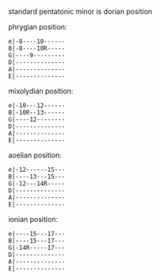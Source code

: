 
standard pentatonic minor is dorian position

phrygian position:

```
e|-8----10------
B|-8----10R-----
G|----9---------
D|--------------
A|--------------
E|--------------
```

mixolydian position:

```
e|-10---12------
B|-10R--13------
G|----12--------
D|--------------
A|--------------
E|--------------
```

aoelian position:

```
e|-12------15---
B|----13---15---
G|-12---14R-----
D|--------------
A|--------------
E|--------------
```

ionian position:

```
e|----15---17---
B|----15---17---
G|-14R-----17---
D|--------------
A|--------------
E|--------------
```

